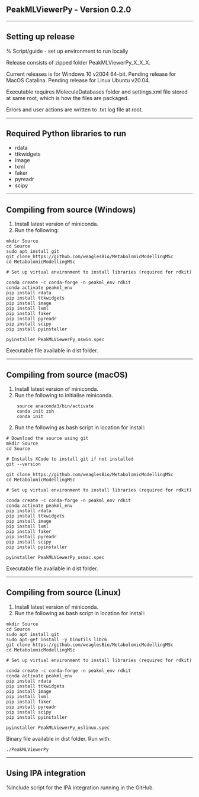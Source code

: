 ## PeakMLViewerPy - Version 0.2.0
***
## Setting up release

% Script/guide - set up environment to run locally

Release consists of zipped folder PeakMLViewerPy_X_X_X.

Current releases is for Windows 10 v2004 64-bit.
Pending release for MacOS Catalina.
Pending release for Linux Ubuntu v20.04.

Executable requires MoleculeDatabases folder and settings.xml file stored at same root, which is how the files are packaged.

Errors and user actions are written to .txt log file at root.
***
## Required Python libraries to run
- rdata
- ttkwidgets
- image
- lxml
- faker
- pyreadr
- scipy
***
## Compiling from source (Windows)

1. Install latest version of miniconda.
2. Run the following:
```
mkdir Source
cd Source
sudo apt install git
git clone https://github.com/weaglesBio/MetabolomicModellingMSc
cd MetabolomicModellingMSc

# Set up virtual environment to install libraries (required for rdkit)

conda create -c conda-forge -n peakml_env rdkit
conda activate peakml_env
pip install rdata
pip install ttkwidgets
pip install image
pip install lxml
pip install faker
pip install pyreadr
pip install scipy
pip install pyinstaller

pyinstaller PeakMLViewerPy_oswin.spec
```

Executable file available in dist folder.
***
## Compiling from source (macOS)

1. Install latest version of miniconda.
2. Run the following to initialise miniconda.
```
    source anaconda3/bin/activate
    conda init zsh
    conda init
```

2. Run the following as bash script in location for install:
```
# Download the source using git
mkdir Source
cd Source

# Installs XCode to install git if not installed
git --version 

git clone https://github.com/weaglesBio/MetabolomicModellingMSc
cd MetabolomicModellingMSc

# Set up virtual environment to install libraries (required for rdkit)

conda create -c conda-forge -n peakml_env rdkit
conda activate peakml_env
pip install rdata
pip install ttkwidgets
pip install image
pip install lxml
pip install faker
pip install pyreadr
pip install scipy
pip install pyinstaller

pyinstaller PeakMLViewerPy_osmac.spec
```

Executable file available in dist folder.
***
## Compiling from source (Linux)

1. Install latest version of miniconda.
2. Run the following as bash script in location for install:
```
mkdir Source
cd Source
sudo apt install git
sudo apt-get install -y binutils libc6
git clone https://github.com/weaglesBio/MetabolomicModellingMSc
cd MetabolomicModellingMSc

# Set up virtual environment to install libraries (required for rdkit)

conda create -c conda-forge -n peakml_env rdkit
conda activate peakml_env
pip install rdata
pip install ttkwidgets
pip install image
pip install lxml
pip install faker
pip install pyreadr
pip install scipy
pip install pyinstaller

pyinstaller PeakMLViewerPy_oslinux.spec
```

Binary file available in dist folder. Run with:
```
./PeakMLViewerPy
```
***
## Using IPA integration
%Include script for the IPA integration running in the GitHub.
